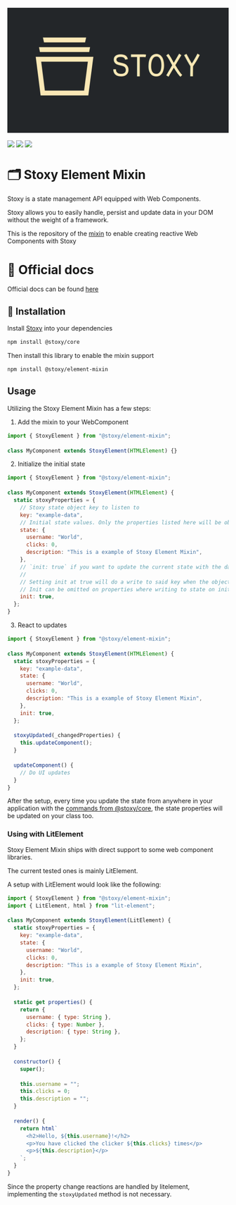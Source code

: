 ![Stoxy Logo](assets/stoxy.png)

![](https://badgen.net/npm/v/@stoxy/element-mixin)
![](https://badgen.net/bundlephobia/dependency-count/@stoxy/element-mixin)
![](https://badgen.net/bundlephobia/minzip/@stoxy/element-mixin)

# 🗂️ Stoxy Element Mixin

Stoxy is a state management API equipped with Web Components.

Stoxy allows you to easily handle, persist and update data in your DOM without the weight of a framework.

This is the repository of the [mixin](https://javascript.info/mixins) to enable creating reactive Web Components with Stoxy

# 📖 Official docs

Official docs can be found [here](https://stoxy.dev)

## 🧰 Installation

Install [Stoxy](https://github.com/Matsuuu/stoxy) into your dependencies

```sh
npm install @stoxy/core
```

Then install this library to enable the mixin support

```sh
npm install @stoxy/element-mixin
```

## Usage

Utilizing the Stoxy Element Mixin has a few steps:

1. Add the mixin to your WebComponent

```javascript
import { StoxyElement } from "@stoxy/element-mixin";

class MyComponent extends StoxyElement(HTMLElement) {}
```

2. Initialize the initial state

```javascript
import { StoxyElement } from "@stoxy/element-mixin";

class MyComponent extends StoxyElement(HTMLElement) {
  static stoxyProperties = {
    // Stoxy state object key to listen to
    key: "example-data",
    // Initial state values. Only the properties listed here will be observed
    state: {
      username: "World",
      clicks: 0,
      description: "This is a example of Stoxy Element Mixin",
    },
    // `init: true` if you want to update the current state with the data above
    //
    // Setting init at true will do a write to said key when the object is initialized
    // Init can be omitted on properties where writing to state on initialization is not wanted
    init: true,
  };
}
```

3. React to updates

```javascript
import { StoxyElement } from "@stoxy/element-mixin";

class MyComponent extends StoxyElement(HTMLElement) {
  static stoxyProperties = {
    key: "example-data",
    state: {
      username: "World",
      clicks: 0,
      description: "This is a example of Stoxy Element Mixin",
    },
    init: true,
  };

  stoxyUpdated(_changedProperties) {
    this.updateComponent();
  }

  updateComponent() {
    // Do UI updates
  }
}
```

After the setup, every time you update the state from anywhere in your application with the [commands
from @stoxy/core](https://stoxy.dev/docs/methods/add/), the state properties will be updated on your
class too.

### Using with LitElement

Stoxy Element Mixin ships with direct support to some web component libraries.

The current tested ones is mainly LitElement.

A setup with LitElement would look like the following:

```javascript
import { StoxyElement } from "@stoxy/element-mixin";
import { LitElement, html } from "lit-element";

class MyComponent extends StoxyElement(LitElement) {
  static stoxyProperties = {
    key: "example-data",
    state: {
      username: "World",
      clicks: 0,
      description: "This is a example of Stoxy Element Mixin",
    },
    init: true,
  };

  static get properties() {
    return {
      username: { type: String },
      clicks: { type: Number },
      description: { type: String },
    };
  }

  constructor() {
    super();

    this.username = "";
    this.clicks = 0;
    this.description = "";
  }

  render() {
    return html`
      <h2>Hello, ${this.username}!</h2>
      <p>You have clicked the clicker ${this.clicks} times</p>
      <p>${this.description}</p>
    `;
  }
}
```

Since the property change reactions are handled by litelement, implementing the
`stoxyUpdated` method is not necessary.
